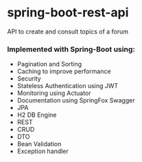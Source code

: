 # spring-boot-rest-api

 API to create and consult topics of a forum

### Implemented with Spring-Boot using:
- Pagination and Sorting
- Caching to improve performance
- Security
- Stateless Authentication using JWT
- Monitoring using Actuator
- Documentation using SpringFox Swagger
- JPA
- H2 DB Engine
- REST
- CRUD
- DTO
- Bean Validation
- Exception handler
